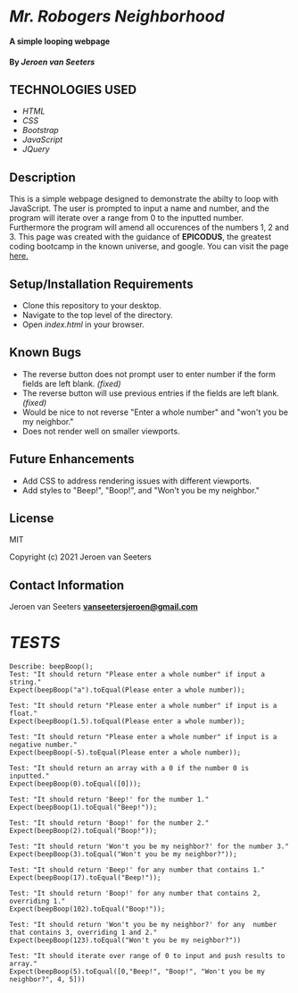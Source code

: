 # _Mr. Robogers Neighborhood_

**A simple looping webpage**

#### By _Jeroen van Seeters_

## TECHNOLOGIES USED

* _HTML_
* _CSS_
* _Bootstrap_
* _JavaScript_
* _JQuery_

## Description

This is a simple webpage designed to demonstrate the abilty to loop with JavaScript. The user is prompted to input a name and number, and the program will iterate over a range from 0 to the inputted number. Furthermore the program will amend all occurences of the numbers 1, 2 and 3. This page was created with the guidance of **EPICODUS**, the greatest coding bootcamp in the known universe, and google. You can visit the page [here.](https://jeroenemo.github.io/mr-robogers-neighborhood/)

## Setup/Installation Requirements

* Clone this repository to your desktop.
* Navigate to the top level of the directory.
* Open _index.html_ in your browser.

## Known Bugs
* The reverse button does not prompt user to enter number if the form fields are left blank. _(fixed)_
* The reverse button will use previous entries if the fields are left blank. _(fixed)_
* Would be nice to not reverse "Enter a whole number" and "won't you be my neighbor."
* Does not render well on smaller viewports.


## Future Enhancements
* Add CSS to address rendering issues with different viewports.
* Add styles to "Beep!", "Boop!", and "Won't you be my neighbor."

## License

MIT

Copyright (c) 2021 Jeroen van Seeters

## Contact Information

Jeroen van Seeters **vanseetersjeroen@gmail.com**

# _TESTS_

```
Describe: beepBoop();
Test: "It should return "Please enter a whole number" if input a string."
Expect(beepBoop("a").toEqual(Please enter a whole number));

Test: "It should return "Please enter a whole number" if input is a float."
Expect(beepBoop(1.5).toEqual(Please enter a whole number));

Test: "It should return "Please enter a whole number" if input is a negative number."
Expect(beepBoop(-5).toEqual(Please enter a whole number));

Test: "It should return an array with a 0 if the number 0 is inputted."
Expect(beepBoop(0).toEqual([0]));

Test: "It should return 'Beep!' for the number 1."
Expect(beepBoop(1).toEqual("Beep!"));

Test: "It should return 'Boop!' for the number 2."
Expect(beepBoop(2).toEqual("Boop!"));

Test: "It should return 'Won't you be my neighbor?' for the number 3."
Expect(beepBoop(3).toEqual("Won't you be my neighbor?"));

Test: "It should return 'Beep!' for any number that contains 1."
Expect(beepBoop(17).toEqual("Beep!"));

Test: "It should return 'Boop!' for any number that contains 2, overriding 1."
Expect(beepBoop(102).toEqual("Boop!"));

Test: "It should return 'Won't you be my neighbor?' for any  number that contains 3, overriding 1 and 2."
Expect(beepBoop(123).toEqual("Won't you be my neighbor?"))

Test: "It should iterate over range of 0 to input and push results to array."
Expect(beepBoop(5).toEqual([0,"Beep!", "Boop!", "Won't you be my neighbor?", 4, 5]))
```